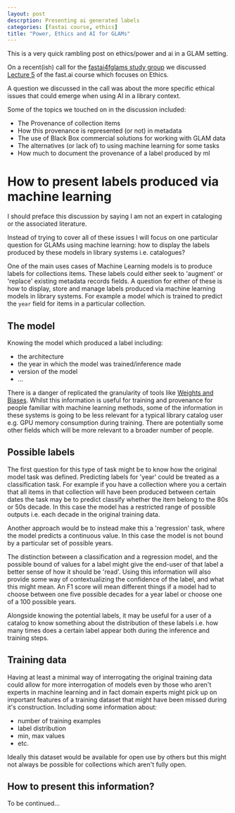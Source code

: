 ```yaml
---
layout: post
descrption: Presenting ai generated labels
categories: [fastai course, ethics]
title: "Power, Ethics and AI for GLAMs"
---
```


This is a very quick rambling post on ethics/power and ai in a GLAM setting. 

On a recent(ish) call for the [fastai4fglams study group](https://github.com/AI4LAM/fastai4GLAMS) we discussed [Lecture 5](https://course.fast.ai/videos/?lesson=5) of the fast.ai course which focuses on Ethics.

A question we discussed in the call was about the more specific ethical issues that could emerge when using AI in a library context.

Some of the topics we touched on in the discussion included:

- The Provenance of collection items
- How this provenance is represented (or not) in metadata
- The use of Black Box commercial solutions for working with GLAM data
- The alternatives (or lack of) to using machine learning for some tasks
- How much to document the provenance of a label produced by ml

# How to present labels produced via machine learning

I should preface this discussion by saying I am not an expert in cataloging or the associated literature.

Instead of trying to cover all of these issues I will focus on one particular question for GLAMs using machine learning: how to display the labels produced by these models in library systems i.e. catalogues?

One of the main uses cases of Machine Learning models is to produce labels for collections items. These labels could either seek to 'augment' or 'replace' existing metadata records fields. A question for either of these is how to display, store and manage labels produced via machine learning models in library systems. For example a model which is trained to predict the `year` field for items in a particular collection.

## The model 

Knowing the model which produced a label including:

- the architecture
- the year in which the model was trained/inference made 
- version of the model
- ...

There is a danger of replicated the granularity of tools like [Weights and Biases](https://wandb.ai/). Whilst this information is useful for training and provenance for people familiar with machine learning methods, some of the information in these systems is going to be less relevant for a typical library catalog user e.g. GPU memory consumption during training. There are potentially some other fields which will be more relevant to a broader number of people.

## Possible labels

The first question for this type of task might be to know how the original model task was defined. Predicting labels for 'year' could be treated as a classification task. For example if you have a collection where you a certain that all items in that collection will have been produced between certain dates the task may be to predict classify whether the item belong to the 80s or 50s decade. In this case the model has a restricted range of possible outputs i.e. each decade in the original training data. 

Another approach would be to instead make this a 'regression' task, where the model predicts a continuous value. In this case the model is not bound by a particular set of possible years.

The distinction between a classification and a regression model, and the possible bound of values for a label might give the end-user of that label a better sense of how it should be 'read'. Using this information will also provide some way of contextualizing the confidence of the label, and what this might mean. An F1 score will mean different things if a model had to choose between one five possible decades for a year label or choose one of a 100 possible years.

Alongside knowing the potential labels, it may be useful for a user of a catalog to know something about the distribution of these labels i.e. how many times does a certain label appear both during the inference and training steps.

## Training data

Having at least a minimal way of interrogating the original training data could allow for more interrogation of models even by those who aren't experts in machine learning and in fact domain experts might pick up on important features of a training dataset that might have been missed during it's construction. Including some information about:

- number of training examples
- label distribution 
- min, max values 
- etc.

Ideally this dataset would be available for open use by others but this might not always be possible for collections which aren't fully open.

## How to present this information?

To be continued...